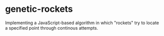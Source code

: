 # genetic-rockets
Implementing a JavaScript-based algorithm in which "rockets" try to locate a specified point through continous attempts.
